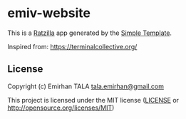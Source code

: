 # emiv-website

This is a [Ratzilla] app generated by the [Simple Template].

[Ratzilla]: https://github.com/orhun/ratzilla
[Simple Template]: https://github.com/orhun/ratzilla/tree/main/templates/simple

Inspired from: https://terminalcollective.org/

## License

Copyright (c) Emirhan TALA <tala.emirhan@gmail.com>

This project is licensed under the MIT license ([LICENSE] or <http://opensource.org/licenses/MIT>)

[LICENSE]: LICENSE
